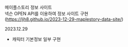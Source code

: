 메이플스토리 정보 사이트 
<br>넥슨 OPEN API를 이용하여 정보 사이트 구현
<br>(https://ljh8.github.io/2023-12-29-maplestory-data-site/)

2023.12.29
- 캐릭터 기본정보 일부 구현 
